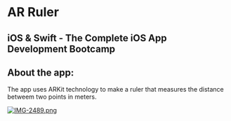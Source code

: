 # AR Ruler
## iOS & Swift - The Complete iOS App Development Bootcamp


## About the app:
The  app uses ARKit technology to  make a ruler that measures the distance  betweem two points in meters.


[![IMG-2489.png](https://i.postimg.cc/SRmg7WTq/IMG-2489.png)](https://postimg.cc/G8SPbsnS)
